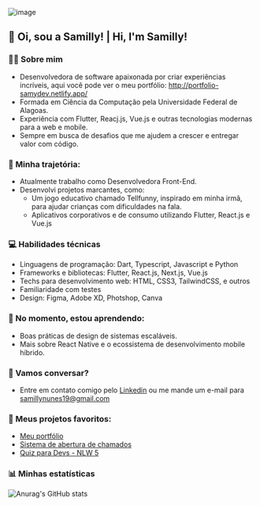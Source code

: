 ![image](https://github.com/user-attachments/assets/f252332e-96a7-49d0-932e-05095f82008a)

## 👋 Oi, sou a Samilly! |  Hi, I'm Samilly!

### 👩‍💻 Sobre mim
- Desenvolvedora de software apaixonada por criar experiências incríveis, aqui você pode ver o meu portfólio: http://portfolio-samydev.netlify.app/ 
- Formada em Ciência da Computação pela Universidade Federal de Alagoas.
- Experiência com Flutter, Reacj.js, Vue.js e outras tecnologias modernas para a web e mobile.
- Sempre em busca de desafios que me ajudem a crescer e entregar valor com código.

### 💼 Minha trajetória:
- Atualmente trabalho como Desenvolvedora Front-End.
- Desenvolvi projetos marcantes, como:
  - Um jogo educativo chamado Tellfunny, inspirado em minha irmã, para ajudar crianças com dificuldades na fala.
  - Aplicativos corporativos e de consumo utilizando Flutter, React.js e Vue.js

### 💻 Habilidades técnicas
- Linguagens de programação: Dart, Typescript, Javascript e Python
- Frameworks e bibliotecas: Flutter, React.js, Next.js, Vue.js
- Techs para desenvolvimento web: HTML, CSS3, TailwindCSS, e outros
- Familiaridade com testes
- Design: Figma, Adobe XD, Photshop, Canva

### 🌱 No momento, estou aprendendo:
- Boas práticas de design de sistemas escaláveis.
- Mais sobre React Native e o ecossistema de desenvolvimento mobile híbrido.

### 💬 Vamos conversar?
- Entre em contato comigo pelo [Linkedin](https://www.linkedin.com/in/samillynunes19/) ou me mande um e-mail para samillynunes19@gmail.com

### 📂 Meus projetos favoritos:
- [Meu portfólio](https://github.com/SamillyNunes/portfolio)
- [Sistema de abertura de chamados](https://github.com/SamillyNunes/tickets-service)
- [Quiz para Devs - NLW 5](https://github.com/SamillyNunes/dev_quiz_nlw5)

### 📊 Minhas estatísticas
![Anurag's GitHub stats](https://github-readme-stats.vercel.app/api?username=SamillyNunes&show_icons=true&theme=tokyonight)
